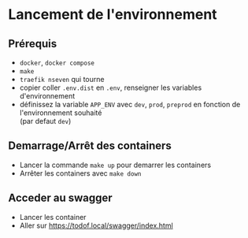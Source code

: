 # Lancement de l'environnement

## Prérequis

- `docker`, `docker compose`
- `make`
- `traefik nseven` qui tourne
- copier coller `.env.dist` en `.env`, renseigner les variables d'environnement
- définissez la variable `APP_ENV` avec `dev`, `prod`, `preprod` en fonction de l'environnement souhaité  
  (par defaut `dev`)

## Demarrage/Arrêt des containers

- Lancer la commande `make up` pour demarrer les containers
- Arrêter les containers avec `make down`

## Acceder au swagger

- Lancer les container
- Aller sur https://todof.local/swagger/index.html
